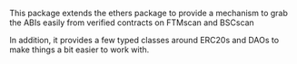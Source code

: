 This package extends the ethers package to provide a mechanism to grab the ABIs easily from verified contracts on FTMscan and BSCscan

In addition, it provides a few typed classes around ERC20s and DAOs to make things a bit easier to work with.
